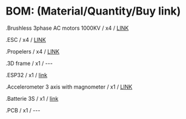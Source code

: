 # BOM: (Material/Quantity/Buy link)
.Brushless 3phase AC motors 1000KV  /  x4  /  [LINK](https://articulo.mercadolibre.com.ar/MLA-775812531-motor-brushless-1000kv-a2212-drone-cuadricoptero-avion-rc-_JM#position=3&search_layout=stack&type=item&tracking_id=1a7abf17-d9d1-4612-bae1-55de63faf5a5)

.ESC  /  x4  /  [LINK](https://articulo.mercadolibre.com.ar/MLA-1414545923-kit-motor-brushless-speed-esc-40a-helices-aeromodelismo-_JM#position=11&search_layout=stack&type=item&tracking_id=ba4c03bc-4d1b-47ae-b94d-df9b75e190a4)

.Propelers  /  x4  /  [LINK](https://articulo.mercadolibre.com.ar/MLA-928202945-oferta-juego-de-4-aspas-negras-drone-mjx-x401-entrega-ya-_JM#position=25&search_layout=stack&type=item&tracking_id=26a6c2b0-986e-4710-b919-f9af84b036c2)

.3D frame  /  x1  /  ---

.ESP32  /  x1  /  [link](https://articulo.mercadolibre.com.ar/MLA-1150826214-nodemcu-esp32-wifi-bluetooth-42-iot-wroom-esp32s-arduin-_JM#is_advertising=true&position=1&search_layout=grid&type=pad&tracking_id=db37accf-3b98-4fe9-99b9-14f85af7f7f1&is_advertising=true&ad_domain=VQCATCORE_LST&ad_position=1&ad_click_id=NTZmMjRhN2QtYWMyZC00ZjA2LWJmMmYtYWQxYWQzYTY2NGNj)

.Accelerometer 3 axis with magnometer  /  x1  /  [LINK](https://articulo.mercadolibre.com.ar/MLA-622586082-acelerometro-giroscopio-mpu6050-9-ejes-desarrollo-pic-gy-521-_JM#position=2&search_layout=grid&type=item&tracking_id=7f522a84-dc97-4660-b656-345f66f47ccd)

.Batterie 3S  /  x1  /  [link](https://articulo.mercadolibre.com.ar/MLA-747084992-bateria-lipo-cnhl-2200-mah-111v-3s-3060c-_JM#position=1&search_layout=grid&type=item&tracking_id=22e60c3c-c0e4-4e26-b3d3-1b45f208425c)

.PCB  /  x1  /  ---
